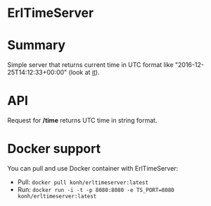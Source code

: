 # ErlTimeServer

# Summary

Simple server that returns current time in UTC format like "2016-12-25T14:12:33+00:00" (look at [it](http://konh.strangled.net/erlang_time/)).

# API

Request for **/time** returns UTC time in string format.

# Docker support

You can pull and use Docker container with ErlTimeServer:

- Pull: ```docker pull konh/erltimeserver:latest```
- Run: ```docker run -i -t -p 8080:8080 -e TS_PORT=8080 konh/erltimeserver:latest```
